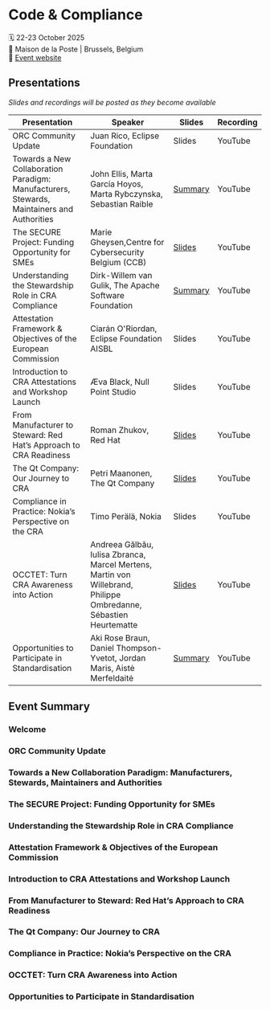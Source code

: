 # Code & Compliance

🗓️ 22-23 October 2025<br>
📍 Maison de la Poste | Brussels, Belgium <br>
🔗 [Event website](https://www.eclipse-foundation.events/event/Code-and-compliance-Community-Day-2025/summary)

## Presentations

_Slides and recordings will be posted as they become available_

| Presentation                                                                   | Speaker                                     | Slides | Recording |
| ------------------------------------------------------------------------------ | ------------------------------------------- | ------ | --------- |
| ORC Community Update                                                           | Juan Rico, Eclipse Foundation               | Slides | YouTube   |
| Towards a New Collaboration Paradigm: Manufacturers, Stewards, Maintainers and Authorities | John Ellis, Marta García Hoyos, Marta Rybczynska, Sebastian Raible | [Summary]([./#towards-a-new-collaboration-paradigm-manufacturers-stewards-maintainers-and-authorities) | YouTube   |
| The SECURE Project: Funding Opportunity for SMEs                               | Marie Gheysen,Centre for Cybersecurity Belgium (CCB)| [Slides](PresentationSECURE_CodeComplianceEvent.pdf) | YouTube   |
| Understanding the Stewardship Role in CRA Compliance                           | Dirk-Willem van Gulik, The Apache Software Foundation | [Summary](#understanding-the-stewardship-role-in-cra-compliance) | YouTube   |
| Attestation Framework & Objectives of the European Commission                  | Ciarán O'Riordan, Eclipse Foundation AISBL  | Slides | YouTube   |
| Introduction to CRA Attestations and Workshop Launch                           | Æva Black, Null Point Studio                | Slides | YouTube   |
| From Manufacturer to Steward: Red Hat’s Approach to CRA Readiness              | Roman Zhukov, Red Hat                       | [Slides](Red_Hat-Roman_Zhukov.pdf) | YouTube   |
| The Qt Company: Our Journey to CRA                                             | Petri Maanonen, The Qt Company              | [Slides](c&c-our-journey-to-cra-qt-petri-maanonen.pdf) | YouTube   |
| Compliance in Practice: Nokia’s Perspective on the CRA                         | Timo Perälä, Nokia                          | Slides | YouTube   |
| OCCTET: Turn CRA Awareness into Action                                         | Andreea Gălbău, Iulisa Zbranca, Marcel Mertens, Martin von Willebrand, Philippe Ombredanne, Sébastien Heurtematte| [Slides](c&c-occtet-occtetconsortium)  | YouTube   |
| Opportunities to Participate in Standardisation                                | Aki Rose Braun, Daniel Thompson-Yvetot, Jordan Maris, Aistė Merfeldaitė | [Summary](#opportunities-to-participate-in-standardisation) | YouTube |


## Event Summary
### Welcome

### ORC Community Update




### Towards a New Collaboration Paradigm: Manufacturers, Stewards, Maintainers and Authorities



### The SECURE Project: Funding Opportunity for SMEs 


### Understanding the Stewardship Role in CRA Compliance 


### Attestation Framework & Objectives of the European Commission

### Introduction to CRA Attestations and Workshop Launch  

### From Manufacturer to Steward: Red Hat’s Approach to CRA Readiness

### The Qt Company: Our Journey to CRA 

### Compliance in Practice: Nokia’s Perspective on the CRA

### OCCTET: Turn CRA Awareness into Action

### Opportunities to Participate in Standardisation  
